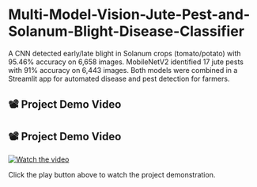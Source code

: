 # Multi-Model-Vision-Jute-Pest-and-Solanum-Blight-Disease-Classifier
A CNN detected early/late blight in Solanum crops (tomato/potato) with 95.46% accuracy on 6,658 images. MobileNetV2 identified 17 jute pests with 91% accuracy on 6,443 images. Both models were combined in a Streamlit app for automated disease and pest detection for farmers. 
## 📽 Project Demo Video
## 📽 Project Demo Video

[![Watch the video](https://img.icons8.com/ios-filled/100/000000/play-button-circled.png)]([https://drive.google.com/file/d/1ABCdEfGhIJKlmnOpQ/view?usp=sharing](https://drive.google.com/file/d/1lXSbUuPQX3c18qxqUE4dcRBhAjXm4P5e/view?usp=sharing))

Click the play button above to watch the project demonstration.

